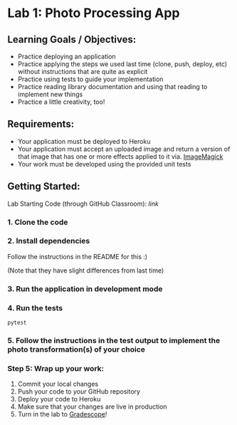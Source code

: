 # Lab 1: Photo Processing App

## Learning Goals / Objectives:

* Practice deploying an application
* Practice applying the steps we used last time (clone, push, deploy, etc) without instructions that are quite as explicit
* Practice using tests to guide your implementation
* Practice reading library documentation and using that reading to implement new things
* Practice a little creativity, too!

## Requirements:

* Your application must be deployed to Heroku
* Your application must accept an uploaded image and return a version of that image that has one or more effects applied to it via. [ImageMagick](https://imagemagick.org/index.php)
* Your work must be developed using the provided unit tests

## Getting Started:

Lab Starting Code (through GitHub Classroom): _link_


### 1. Clone the code
### 2. Install dependencies

Follow the instructions in the README for this :)

(Note that they have slight differences from last time)

### 3. Run the application in development mode
### 4. Run the tests

`pytest`

### 5. Follow the instructions in the test output to implement the photo transformation(s) of your choice

### Step 5: Wrap up your work:

1. Commit your local changes
2. Push your code to *your* GitHub repository
3. Deploy your code to Heroku
4. Make sure that your changes are live in production
5. Turn in the lab to [Gradescope](https://www.gradescope.com/)!
